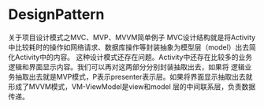 # DesignPattern
关于项目设计模式之MVC、MVP、MVVM简单例子
MVC设计结构就是将Activity中比较耗时的操作如网络请求、数据库操作等封装抽象为模型层（model）出去简化Activity中的内容。
这种设计模式还存在问题。Activity中还存在比较多的业务逻辑和界面显示内容。我们可以再对这两部分分别封装抽取出去，如果将
逻辑业务抽取出去就是MVP模式，P表示presenter表示层。如果将界面显示抽取出去就形成了MVVM模式，VM-ViewModel是view和model
层的中间联系层，负责数据传递。
